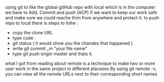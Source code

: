 using git to like the global gitHub repo with local which is in the computer
we have to Add, Commit and push (ACP) if we want to keep our work safe and make sure we could reache thim from anywhere and protect it.
to push repo to local there is steps to follw :
* copy the clone URL
* type code .
* git status ( it would show you the chandes that happened )
* write git commit _m "your file name"
* type git push origin master 
and thats it. 


what I got from reading about remote is a technique to make two or more user work in the same project in different placeses 
By using git remote -v, you can view all the remote URLs next to their corresponding short names
